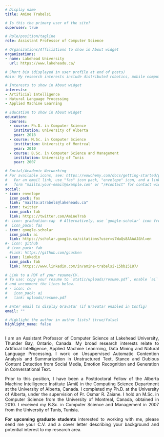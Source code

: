 ```yaml
---
# Display name
title: Amine Trabelsi

# Is this the primary user of the site?
superuser: true

# Role/position/tagline
role: Assistant Professor of Computer Science

# Organizations/Affiliations to show in About widget
organizations:
- name: Lakehead University
  url: https://www.lakeheadu.ca/

# Short bio (displayed in user profile at end of posts)
#bio: My research interests include distributed robotics, mobile computing and programmable matter.

# Interests to show in About widget
interests:
- Artificial Intelligence
- Natural Language Processing
- Applied Machine Learning

# Education to show in About widget
education:
  courses:
  - course: Ph.D. in Computer Science
    institution: University of Alberta
    year: 2018
  - course: M.Sc. in Computer Science
    institution: University of Montreal
    year: 2010
  - course: B.Sc. in Computer Science and Management
    institution: University of Tunis
    year: 2007

# Social/Academic Networking
# For available icons, see: https://wowchemy.com/docs/getting-started/page-builder/#icons
#   For an email link, use "fas" icon pack, "envelope" icon, and a link in the
#   form "mailto:your-email@example.com" or "/#contact" for contact widget.
social:
- icon: envelope
  icon_pack: fas
  link: "mailto:atrabels@lakeheadu.ca"
- icon: twitter
  icon_pack: fab
  link: https://twitter.com/AmineTrab
#- icon: graduation-cap  # Alternatively, use `google-scholar` icon from `ai` icon pack
#  icon_pack: fas
- icon: google-scholar      
  icon_pack: ai
  link: https://scholar.google.ca/citations?user=s7WuQs8AAAAJ&hl=en
#- icon: github
 # icon_pack: fab
  #link: https://github.com/gcushen
- icon: linkedin
  icon_pack: fab
  link: https://www.linkedin.com/in/amine-trabelsi-15bb15187/

# Link to a PDF of your resume/CV.
# To use: copy your resume to `static/uploads/resume.pdf`, enable `ai` icons in `params.toml`, 
# and uncomment the lines below.
# - icon: cv
#   icon_pack: ai
#   link: uploads/resume.pdf

# Enter email to display Gravatar (if Gravatar enabled in Config)
email: ""

# Highlight the author in author lists? (true/false)
highlight_name: false
---
```

<div style="text-align: justify"> 

I am an Assistant Professor of Computer Science at Lakehead University, Thunder Bay, Ontario, Canada. My broad research interests relate to Artificial Intelligence, Applied Machine Leanrning, Data Mining and Natural Language Processing. I work on Unsupervised Automatic Contention Analysis and Summarization in Unstructured Text, Stance and Dubious Content Detection from Social Media, Emotion Recognition and Generation in Conversational Text.   

Prior to this position, I have been a Postdoctoral Fellow of the Alberta Machine Intelligence Institute (Amii) in the Computing Science Department at the University of Alberta, Canada. I completed my Ph.D. at the University of Alberta, under the supervision of Pr. Osmar R. Zaiane.
I hold an M.Sc. in Computer Science from the University of Montreal, Canada, obtained in 2010. I received my B.Sc. in Computer Science and Management in 2007 from the University of Tunis, Tunisia.

**For upcoming graduate students** interested to working with me, please send me your C.V. and a cover letter describing your background and potential interest to my research area.</div>

[comment]: <>  ({{< icon name="download" pack="fas" >}} Download my {{< staticref "uploads/demo_resume.pdf" "newtab" >}}resumé{{< /staticref >}}.)